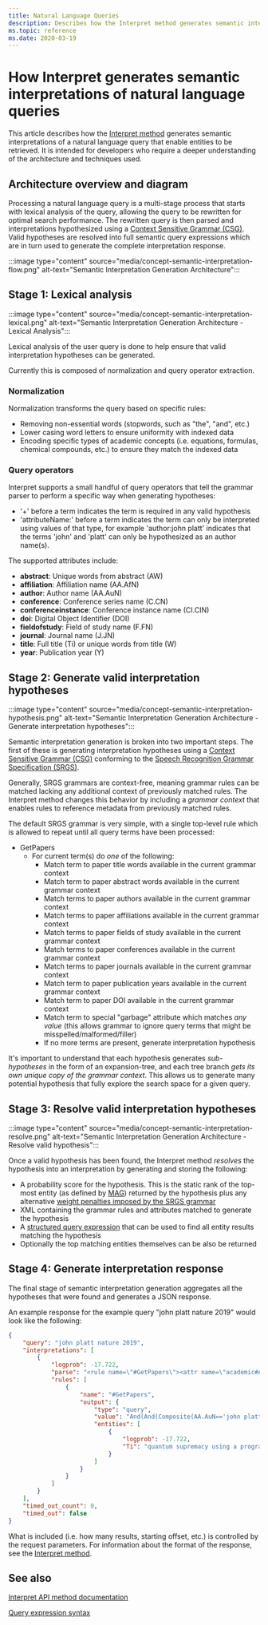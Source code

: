 ```yaml
---
title: Natural Language Queries
description: Describes how the Interpret method generates semantic interpretations of a natural language query
ms.topic: reference
ms.date: 2020-03-19
---
```


# How Interpret generates semantic interpretations of natural language queries

This article describes how the [Interpret method](reference-interpret-method.md) generates semantic interpretations of a natural language query that enable entities to be retrieved.
It is intended for developers who require a deeper understanding of the architecture and techniques used.

## Architecture overview and diagram

Processing a natural language query is a multi-stage process that starts with lexical analysis of the query, allowing the query to be rewritten for optimal search performance.
The rewritten query is then parsed and interpretations hypothesized using a [Context Sensitive Grammar (CSG)](https://en.wikipedia.org/wiki/Context-sensitive_grammar).
Valid hypotheses are resolved into full semantic query expressions which are in turn used to generate the complete interpretation response.

:::image type="content" source="media/concept-semantic-interpretation-flow.png" alt-text="Semantic Interpretation Generation Architecture":::

## Stage 1: Lexical analysis

:::image type="content" source="media/concept-semantic-interpretation-lexical.png" alt-text="Semantic Interpretation Generation Architecture - Lexical Analysis":::

Lexical analysis of the user query is done to help ensure that valid interpretation hypotheses can be generated.

Currently this is composed of normalization and query operator extraction.

### Normalization

Normalization transforms the query based on specific rules:

* Removing non-essential words (stopwords, such as "the", "and", etc.)
* Lower casing word letters to ensure uniformity with indexed data
* Encoding specific types of academic concepts (i.e. equations, formulas, chemical compounds, etc.) to ensure they match the indexed data

### Query operators

Interpret supports a small handful of query operators that tell the grammar parser to perform a specific way when generating hypotheses:

* '+' before a term indicates the term is required in any valid hypothesis
* 'attributeName:' before a term indicates the term can only be interpreted using values of that type, for example 'author:john platt' indicates that the terms 'john' and 'platt' can only be hypothesized as an author name(s).

The supported attributes include:

* **abstract**: Unique words from abstract (AW)
* **affiliation**: Affiliation name (AA.AfN)
* **author**: Author name (AA.AuN)
* **conference**: Conference series name (C.CN)
* **conferenceinstance**: Conference instance name (CI.CIN)
* **doi**: Digital Object Identifier (DOI)
* **fieldofstudy**: Field of study name (F.FN)
* **journal**: Journal name (J.JN)
* **title**: Full title (Ti) or unique words from title (W)
* **year**: Publication year (Y)

## Stage 2: Generate valid interpretation hypotheses

:::image type="content" source="media/concept-semantic-interpretation-hypothesis.png" alt-text="Semantic Interpretation Generation Architecture - Generate interpretation hypotheses":::

Semantic interpretation generation is broken into two important steps. The first of these is generating interpretation hypotheses using a [Context Sensitive Grammar (CSG)](https://en.wikipedia.org/wiki/Context-sensitive_grammar) conforming to the [Speech Recognition Grammar Specification (SRGS)](https://www.w3.org/TR/speech-grammar/).

Generally, SRGS grammars are context-free, meaning grammar rules can be matched lacking any additional context of previously matched rules.
The Interpret method changes this behavior by including a *grammar context* that enables rules to reference metadata from previously matched rules.

The default SRGS grammar is very simple, with a single top-level rule which is allowed to repeat until all query terms have been processed:

* GetPapers
  * For current term(s) do *one* of the following:
    * Match term to paper title words available in the current grammar context
    * Match term to paper abstract words available in the current grammar context
    * Match terms to paper authors available in the current grammar context
    * Match terms to paper affiliations available in the current grammar context
    * Match terms to paper fields of study available in the current grammar context
    * Match terms to paper conferences available in the current grammar context
    * Match terms to paper journals available in the current grammar context
    * Match term to paper publication years available in the current grammar context
    * Match term to paper DOI available in the current grammar context
    * Match term to special "garbage" attribute which matches *any value* (this allows grammar to ignore query terms that might be misspelled/malformed/filler)
    * If no more terms are present, generate interpretation hypothesis

It's important to understand that each hypothesis generates *sub-hypotheses* in the form of an expansion-tree, and each tree branch *gets its own unique copy of the grammar context*.
This allows us to generate many potential hypothesis that fully explore the search space for a given query.

## Stage 3: Resolve valid interpretation hypotheses

:::image type="content" source="media/concept-semantic-interpretation-resolve.png" alt-text="Semantic Interpretation Generation Architecture - Resolve valid hypothesis":::

Once a valid hypothesis has been found, the Interpret method *resolves* the hypothesis into an interpretation by generating and storing the following:

* A probability score for the hypothesis.
This is the static rank of the top-most entity (as defined by [MAG](../graph/reference-data-schema.md)) returned by the hypothesis plus any alternative [weight penalties imposed by the SRGS grammar](https://www.w3.org/TR/speech-grammar/#S2.4)
* XML containing the grammar rules and attributes matched to generate the hypothesis
* A [structured query expression](reference-query-expression-syntax.md) that can be used to find all entity results matching the hypothesis
* Optionally the top matching entities themselves can be also be returned

## Stage 4: Generate interpretation response

The final stage of semantic interpretation generation aggregates all the hypotheses that were found and generates a JSON response.

An example response for the example query "john platt nature 2019" would look like the following:

```JSON
{
    "query": "john platt nature 2019",
    "interpretations": [
        {
            "logprob": -17.722,
            "parse": "<rule name=\"#GetPapers\"><attr name=\"academic#AA.AuN\">john platt</attr> <attr name=\"academic#J.JN\">nature</attr> <attr name=\"academic#Y\">2019</attr><end/></rule>",
            "rules": [
                {
                    "name": "#GetPapers",
                    "output": {
                        "type": "query",
                        "value": "And(And(Composite(AA.AuN=='john platt'),Composite(J.JN=='nature')),Y=2019)",
                        "entities": [
                            {
                                "logprob": -17.722,
                                "Ti": "quantum supremacy using a programmable superconducting processor"
                            }
                        ]
                    }
                }
            ]
        }
    ],
    "timed_out_count": 0,
    "timed_out": false
}
```

What is included (i.e. how many results, starting offset, etc.) is controlled by the request parameters.
For information about the format of the response, see the [Interpret method](reference-interpret-method.md).

## See also

[Interpret API method documentation](reference-interpret-method.md)

[Query expression syntax](reference-query-expression-syntax.md)
